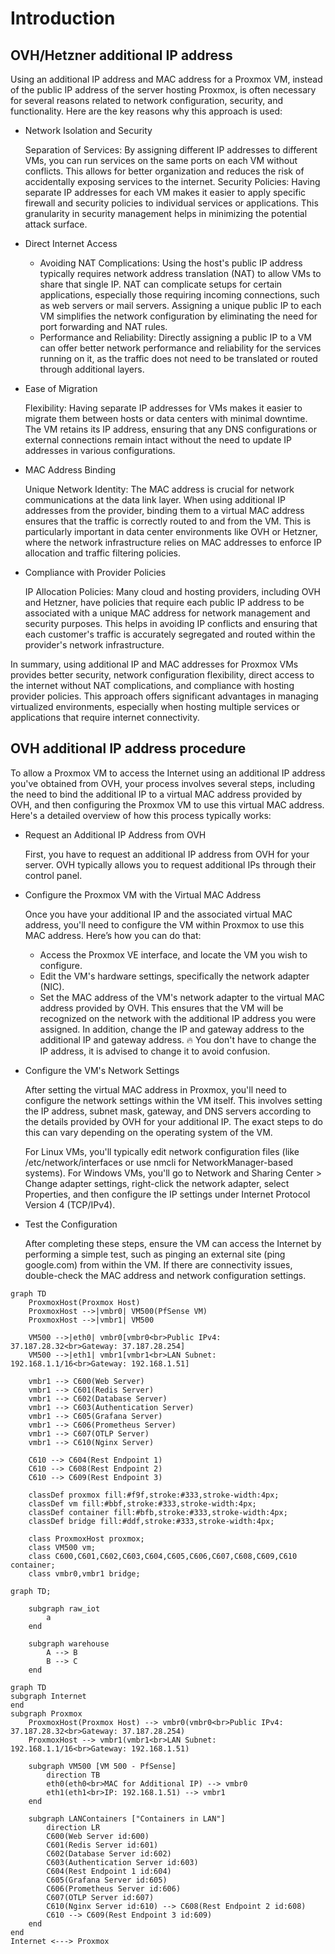 # Introduction

## OVH/Hetzner additional IP address

Using an additional IP address and MAC address for a Proxmox VM, instead of the public IP address of the server hosting Proxmox, is often necessary for several reasons related to network configuration, security, and functionality. Here are the key reasons why this approach is used:

* Network Isolation and Security

    Separation of Services: By assigning different IP addresses to different VMs, you can run services on the same ports on each VM without conflicts. This allows for better organization and reduces the risk of accidentally exposing services to the internet.
    Security Policies: Having separate IP addresses for each VM makes it easier to apply specific firewall and security policies to individual services or applications. This granularity in security management helps in minimizing the potential attack surface.

* Direct Internet Access

  * Avoiding NAT Complications: Using the host's public IP address typically requires network address translation (NAT) to allow VMs to share that single IP. NAT can complicate setups for certain applications, especially those requiring incoming connections, such as web servers or mail servers. Assigning a unique public IP to each VM simplifies the network configuration by eliminating the need for port forwarding and NAT rules.
  * Performance and Reliability: Directly assigning a public IP to a VM can offer better network performance and reliability for the services running on it, as the traffic does not need to be translated or routed through additional layers.

* Ease of Migration

    Flexibility: Having separate IP addresses for VMs makes it easier to migrate them between hosts or data centers with minimal downtime. The VM retains its IP address, ensuring that any DNS configurations or external connections remain intact without the need to update IP addresses in various configurations.

* MAC Address Binding

    Unique Network Identity: The MAC address is crucial for network communications at the data link layer. When using additional IP addresses from the provider, binding them to a virtual MAC address ensures that the traffic is correctly routed to and from the VM. This is particularly important in data center environments like OVH or Hetzner, where the network infrastructure relies on MAC addresses to enforce IP allocation and traffic filtering policies.

* Compliance with Provider Policies

    IP Allocation Policies: Many cloud and hosting providers, including OVH and Hetzner, have policies that require each public IP address to be associated with a unique MAC address for network management and security purposes. This helps in avoiding IP conflicts and ensuring that each customer's traffic is accurately segregated and routed within the provider's network infrastructure.

In summary, using additional IP and MAC addresses for Proxmox VMs provides better security, network configuration flexibility, direct access to the internet without NAT complications, and compliance with hosting provider policies. This approach offers significant advantages in managing virtualized environments, especially when hosting multiple services or applications that require internet connectivity.

## OVH additional IP address procedure

To allow a Proxmox VM to access the Internet using an additional IP address you've obtained from OVH, your process involves several steps, including the need to bind the additional IP to a virtual MAC address provided by OVH, and then configuring the Proxmox VM to use this virtual MAC address. Here's a detailed overview of how this process typically works:

* Request an Additional IP Address from OVH

    First, you have to request an additional IP address from OVH for your server. OVH typically allows you to request additional IPs through their control panel. 

* Configure the Proxmox VM with the Virtual MAC Address

  Once you have your additional IP and the associated virtual MAC address, you'll need to configure the VM within Proxmox to use this MAC address. Here’s how you can do that:

  * Access the Proxmox VE interface, and locate the VM you wish to configure.
  * Edit the VM's hardware settings, specifically the network adapter (NIC).
  * Set the MAC address of the VM's network adapter to the virtual MAC address provided by OVH. This ensures that the VM will be recognized on the network with the additional IP address you were assigned. In addition, change the IP and gateway address to the additional IP and gateway address. :fire: You don't have to change the IP address, it is advised to change it to avoid confusion.

* Configure the VM's Network Settings

    After setting the virtual MAC address in Proxmox, you'll need to configure the network settings within the VM itself. This involves setting the IP address, subnet mask, gateway, and DNS servers according to the details provided by OVH for your additional IP. The exact steps to do this can vary depending on the operating system of the VM.

    For Linux VMs, you'll typically edit network configuration files (like /etc/network/interfaces or use nmcli for NetworkManager-based systems).
    For Windows VMs, you'll go to Network and Sharing Center > Change adapter settings, right-click the network adapter, select Properties, and then configure the IP settings under Internet Protocol Version 4 (TCP/IPv4).

* Test the Configuration

    After completing these steps, ensure the VM can access the Internet by performing a simple test, such as pinging an external site (ping google.com) from within the VM. If there are connectivity issues, double-check the MAC address and network configuration settings.

```mermaid
graph TD
    ProxmoxHost(Proxmox Host)
    ProxmoxHost -->|vmbr0| VM500(PfSense VM)
    ProxmoxHost -->|vmbr1| VM500

    VM500 -->|eth0| vmbr0[vmbr0<br>Public IPv4: 37.187.28.32<br>Gateway: 37.187.28.254]
    VM500 -->|eth1| vmbr1[vmbr1<br>LAN Subnet: 192.168.1.1/16<br>Gateway: 192.168.1.51]

    vmbr1 --> C600(Web Server)
    vmbr1 --> C601(Redis Server)
    vmbr1 --> C602(Database Server)
    vmbr1 --> C603(Authentication Server)
    vmbr1 --> C605(Grafana Server)
    vmbr1 --> C606(Prometheus Server)
    vmbr1 --> C607(OTLP Server)
    vmbr1 --> C610(Nginx Server)

    C610 --> C604(Rest Endpoint 1)
    C610 --> C608(Rest Endpoint 2)
    C610 --> C609(Rest Endpoint 3)

    classDef proxmox fill:#f9f,stroke:#333,stroke-width:4px;
    classDef vm fill:#bbf,stroke:#333,stroke-width:4px;
    classDef container fill:#bfb,stroke:#333,stroke-width:4px;
    classDef bridge fill:#ddf,stroke:#333,stroke-width:4px;

    class ProxmoxHost proxmox;
    class VM500 vm;
    class C600,C601,C602,C603,C604,C605,C606,C607,C608,C609,C610 container;
    class vmbr0,vmbr1 bridge;
```

```mermaid
graph TD;

    subgraph raw_iot
        a
    end

    subgraph warehouse
        A --> B
        B --> C
    end

```

```mermaid
graph TD
subgraph Internet
end
subgraph Proxmox
    ProxmoxHost(Proxmox Host) --> vmbr0(vmbr0<br>Public IPv4: 37.187.28.32<br>Gateway: 37.187.28.254)
    ProxmoxHost --> vmbr1(vmbr1<br>LAN Subnet: 192.168.1.1/16<br>Gateway: 192.168.1.51)

    subgraph VM500 [VM 500 - PfSense]
        direction TB
        eth0(eth0<br>MAC for Additional IP) --> vmbr0
        eth1(eth1<br>IP: 192.168.1.51) --> vmbr1
    end    

    subgraph LANContainers ["Containers in LAN"]
        direction LR
        C600(Web Server id:600)
        C601(Redis Server id:601)
        C602(Database Server id:602)
        C603(Authentication Server id:603)
        C604(Rest Endpoint 1 id:604)
        C605(Grafana Server id:605)
        C606(Prometheus Server id:606)
        C607(OTLP Server id:607)
        C610(Nginx Server id:610) --> C608(Rest Endpoint 2 id:608)
        C610 --> C609(Rest Endpoint 3 id:609)
    end    
end 
Internet <---> Proxmox   
```
